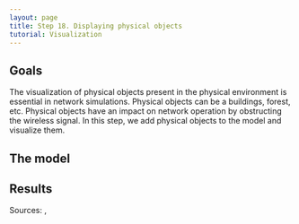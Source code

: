 ```yaml
---
layout: page
title: Step 18. Displaying physical objects
tutorial: Visualization
---
```


## Goals

The visualization of physical objects present in the physical environment is 
essential in network simulations. Physical objects can be a buildings, forest, etc.
Physical objects have an impact on network operation by obstructing the wireless 
signal. In this step, we add physical objects to the model and visualize them.

## The model

## Results

Sources: <a srcfile="visualization/omnetpp.ini" />, <a srcfile="visualization/VisualizationG.ned" />
